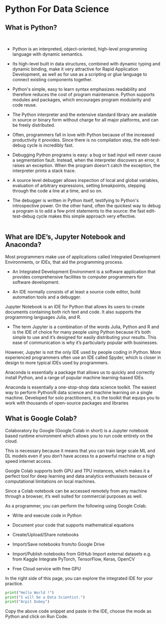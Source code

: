 # Python For Data Science

## What is Python?
<br>

* Python is an interpreted, object-oriented, high-level programming language with dynamic semantics. 

* Its high-level built in data structures, combined with dynamic typing and dynamic binding, make it very attractive for Rapid Application Development, as well as for use as a scripting or glue language to connect existing components together.

* Python's simple, easy to learn syntax emphasizes readability and therefore reduces the cost of program maintenance. Python supports modules and packages, which encourages program modularity and code reuse. 

* The Python interpreter and the extensive standard library are available in source or binary form without charge for all major platforms, and can be freely distributed.

 * Often, programmers fall in love with Python because of the increased productivity it provides. Since there is no compilation step, the edit-test-debug cycle is incredibly fast. 
 
 * Debugging Python programs is easy: a bug or bad input will never cause a segmentation fault. Instead, when the interpreter discovers an error, it raises an exception. When the program doesn't catch the exception, the interpreter prints a stack trace. 
 
 * A source level debugger allows inspection of local and global variables, evaluation of arbitrary expressions, setting breakpoints, stepping through the code a line at a time, and so on. 
 
 * The debugger is written in Python itself, testifying to Python's introspective power. On the other hand, often the quickest way to debug a program is to add a few print statements to the source: the fast edit-test-debug cycle makes this simple approach very effective.
<br><br>
## What are IDE’s, Jupyter Notebook and Anaconda?

Most programmers make use of applications called Integrated Development Environments, or IDEs, that aid the programming process.

* An Integrated Development Environment is a software application that provides comprehensive facilities to computer programmers for software development. 

* An IDE normally consists of at least a source code editor, build automation tools and a debugger.

Jupyter Notebook is an IDE for Python that allows its users to create documents containing both rich text and code. It also supports the programming languages Julia, and R. 

* The term Jupyter is a combination of the words Julia, Python and R and is the IDE of choice for many people using Python because it’s both simple to use and it’s designed for easily distributing your results. This ease of communication is why it’s particularly popular with businesses.

However, Jupyter is not the only IDE used by people coding in Python. More experienced programmers often use an IDE called Spyder, which is closer in design to more typical IDEs used by programmers.

Anaconda is essentially a package that allows us to quickly and correctly install Python, and a range of popular machine learning-based IDEs.

Anaconda is essentially a one-stop-shop data science toolkit. The easiest way to perform Python/R data science and machine learning on a single machine. Developed for solo practitioners, it is the toolkit that equips you to work with thousands of open-source packages and libraries

## What is Google Colab?

Colaboratory by Google (Google Colab in short) is a Jupyter notebook based runtime environment which allows you to run code entirely on the cloud.

This is necessary because it means that you can train large scale ML and DL models even if you don’t have access to a powerful machine or a high speed internet access.

Google Colab supports both GPU and TPU instances, which makes it a perfect tool for deep learning and data analytics enthusiasts because of computational limitations on local machines.

Since a Colab notebook can be accessed remotely from any machine through a browser, it’s well suited for commercial purposes as well.

As a programmer, you can perform the following using Google Colab.

* Write and execute code in Python

* Document your code that supports mathematical equations
 * Create/Upload/Share notebooks

* Import/Save notebooks from/to Google Drive

* Import/Publish notebooks from GitHub
Import external datasets e.g. from Kaggle
Integrate PyTorch, TensorFlow, Keras, OpenCV

* Free Cloud service with free GPU

In the right side of this page, you can explore the integrated IDE for your practice.

```PYTHON
print("Hello World !")
print("I will be a Data Scientist.")
print("Arpit Dubey")
```
Copy the above code snippet and paste in the IDE, choose the mode as Python and click on Run Code.
